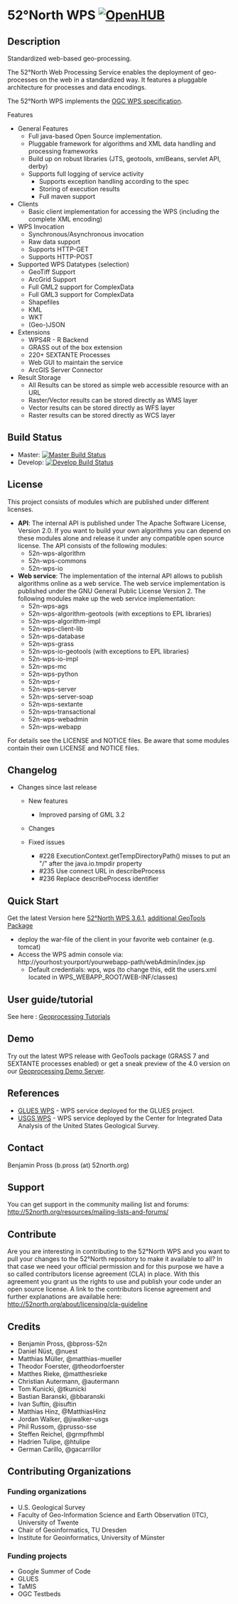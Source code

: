 # 52°North WPS [![OpenHUB](https://www.openhub.net/p/n52-wps/widgets/project_thin_badge.gif)](https://www.openhub.net/p/n52-wps)

## Description

Standardized web-based geo-processing.

The 52°North Web Processing Service enables the deployment of geo-processes on the web in a standardized way. It features a pluggable architecture for processes and data encodings.

The 52°North WPS implements the [OGC WPS specification](http://www.opengeospatial.org/standards/wps).

Features
* General Features
  * Full java-based Open Source implementation.
  * Pluggable framework for algorithms and XML data handling and processing frameworks
  * Build up on robust libraries (JTS, geotools, xmlBeans, servlet API, derby)
  * Supports full logging of service activity
    * Supports exception handling according to the spec
    * Storing of execution results
    * Full maven support
* Clients
  * Basic client implementation for accessing the WPS (including the complete XML encoding)
* WPS Invocation
  * Synchronous/Asynchronous invocation
  * Raw data support
  * Supports HTTP-GET
  * Supports HTTP-POST
* Supported WPS Datatypes (selection)
  * GeoTiff Support
  * ArcGrid Support
  * Full GML2 support for ComplexData
  * Full GML3 support for ComplexData
  * Shapefiles
  * KML
  * WKT
  * (Geo-)JSON
* Extensions
  * WPS4R - R Backend
  * GRASS out of the box extension
  * 220+ SEXTANTE Processes
  * Web GUI to maintain the service
  * ArcGIS Server Connector
* Result Storage
  * All Results can be stored as simple web accessible resource with an URL
  * Raster/Vector results can be stored directly as WMS layer
  * Vector results can be stored directly as WFS layer
  * Raster results can be stored directly as WCS layer

## Build Status
* Master: [![Master Build Status](https://travis-ci.org/52North/WPS.png?branch=master)](https://travis-ci.org/52North/WPS)
* Develop: [![Develop Build Status](https://travis-ci.org/52North/WPS.png?branch=dev)](https://travis-ci.org/52North/WPS)

## License

This project consists of modules which are published under different licenses.

* **API**: The internal API is published under The Apache Software License, Version 2.0. If you want to build your own algorithms you can depend on these modules alone and release it under any compatible open source license. The API consists of the following modules:
  * 52n-wps-algorithm
  * 52n-wps-commons
  * 52n-wps-io
* **Web service**: The implementation of the internal API allows to publish algorithms online as a web service. The web service implementation is published under the GNU General Public License Version 2. The following modules make up the web service implementation:
  * 52n-wps-ags
  * 52n-wps-algorithm-geotools (with exceptions to EPL libraries)
  * 52n-wps-algorithm-impl
  * 52n-wps-client-lib
  * 52n-wps-database
  * 52n-wps-grass
  * 52n-wps-io-geotools (with exceptions to EPL libraries)
  * 52n-wps-io-impl
  * 52n-wps-mc
  * 52n-wps-python
  * 52n-wps-r
  * 52n-wps-server
  * 52n-wps-server-soap
  * 52n-wps-sextante
  * 52n-wps-transactional
  * 52n-wps-webadmin
  * 52n-wps-webapp
  
For details see the LICENSE and NOTICE files. Be aware that some modules contain their own LICENSE and NOTICE files.

## Changelog

  * Changes since last release
    * New features
      * Improved parsing of GML 3.2
  
    * Changes
  
    * Fixed issues
      * #228 ExecutionContext.getTempDirectoryPath() misses to put an "/" after the java.io.tmpdir property
      * #235 Use connect URL in describeProcess
      * #236 Replace describeProcess identifier

## Quick Start

Get the latest Version here [52°North WPS 3.6.1](http://52north.org/downloads/send/15-wps/504-52n-wps-webapp-3-6-1), [additional GeoTools Package](http://52north.org/downloads/send/15-wps/505-wps-3-6-1-geotools-package)
* deploy the war-file of the client in your favorite web container (e.g. tomcat)
* Access the WPS admin console via: http://yourhost:yourport/yourwebapp-path/webAdmin/index.jsp
    * Default credentials: wps, wps (to change this, edit the users.xml located in WPS_WEBAPP_ROOT/WEB-INF/classes)


## User guide/tutorial

See here : [Geoprocessing Tutorials](https://wiki.52north.org/bin/view/Geoprocessing/GeoprocessingTutorials)

## Demo

Try out the latest WPS release with GeoTools package (GRASS 7 and SEXTANTE processes enabled) or get a sneak preview of the 4.0 version on our [Geoprocessing Demo Server](http://geoprocessing.demo.52north.org/).

## References

* [GLUES WPS](http://wps1.glues.geo.tu-dresden.de/wps/WebProcessingService?request=GetCapabilities&service=WPS) - WPS service deployed for the GLUES project.
* [USGS WPS](http://cida.usgs.gov/gdp/process/WebProcessingService?Service=WPS&Request=GetCapabilities) - WPS service deployed by the Center for Integrated Data Analysis of the United States Geological Survey.

## Contact

Benjamin Pross (b.pross (at) 52north.org)

## Support

You can get support in the community mailing list and forums:
http://52north.org/resources/mailing-lists-and-forums/

## Contribute

Are you are interesting in contributing to the 52°North WPS and you want to pull your changes to the 52°North repository to make it available to all?
In that case we need your official permission and for this purpose we have a so called contributors license agreement (CLA) in place. With this agreement you grant us the rights to use and publish your code under an open source license.
A link to the contributors license agreement and further explanations are available here:
http://52north.org/about/licensing/cla-guideline

## Credits

 * Benjamin Pross, @bpross-52n
 * Daniel Nüst, @nuest
 * Matthias Müller, @matthias-mueller
 * Theodor Foerster, @theodorfoerster
 * Matthes Rieke, @matthesrieke
 * Christian Autermann, @autermann
 * Tom Kunicki, @tkunicki
 * Bastian Baranski, @bbaranski
 * Ivan Suftin, @isuftin
 * Matthias Hinz, @MatthiasHinz
 * Jordan Walker, @jiwalker-usgs
 * Phil Russom, @prusso-sse
 * Steffen Reichel, @grmpfhmbl
 * Hadrien Tulipe, @htulipe
 * German Carillo, @gacarrillor

## Contributing Organizations

### Funding organizations

 * U.S. Geological Survey
 * Faculty of Geo-Information Science and Earth Observation (ITC), University of Twente
 * Chair of Geoinformatics, TU Dresden
 * Institute for Geoinformatics, University of Münster

### Funding projects

 * Google Summer of Code
 * GLUES
 * TaMIS
 * OGC Testbeds
